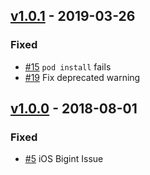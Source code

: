 ## [v1.0.1](https://github.com/synapsestudios/react-native-zendesk-support/compare/v1.0.0...v1.0.1) - 2019-03-26
### Fixed
- [#15](https://github.com/synapsestudios/react-native-zendesk-support/issues/15) `pod install` fails
- [#19](https://github.com/synapsestudios/react-native-zendesk-support/issues/19) Fix deprecated warning

## [v1.0.0](https://github.com/synapsestudios/react-native-zendesk-support/releases/tag/v0.1.0) - 2018-08-01
### Fixed
- [#5](https://github.com/synapsestudios/react-native-zendesk-support/issues/5) iOS Bigint Issue
